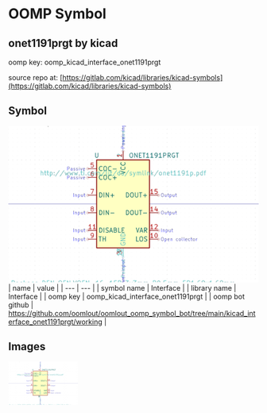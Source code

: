 # OOMP Symbol  
## onet1191prgt  by kicad  
  
oomp key: oomp_kicad_interface_onet1191prgt  
  
source repo at: [https://gitlab.com/kicad/libraries/kicad-symbols](https://gitlab.com/kicad/libraries/kicad-symbols)  
## Symbol  
  
[![working.png](working_600.png)](working.png)  
| name | value | 
| --- | --- | 
| symbol name | Interface | 
| library name | Interface | 
| oomp key | oomp_kicad_interface_onet1191prgt | 
| oomp bot github | https://github.com/oomlout/oomlout_oomp_symbol_bot/tree/main/kicad_interface_onet1191prgt/working | 
## Images  
  
[![working.png](working_140.png)](working.png)  
